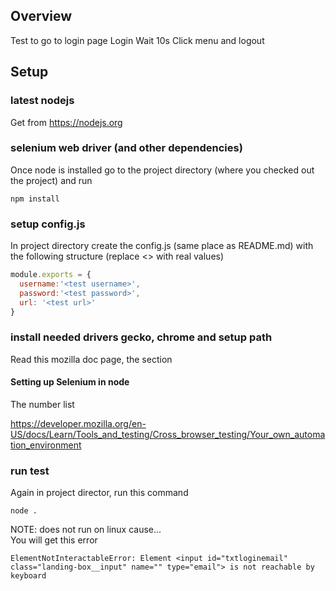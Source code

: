 ## Overview
Test to go to login page
Login
Wait 10s
Click menu and logout

## Setup
### latest nodejs
Get from https://nodejs.org


### selenium web driver (and other dependencies)
Once node is installed go to the project directory (where you checked out the project) and run
```
npm install
```

### setup config.js
In project directory create the config.js (same place as README.md) with the following structure (replace <> with real values)
```javascript
module.exports = {
  username:'<test username>',
  password:'<test password>',
  url: '<test url>'
}
```

### install needed drivers gecko, chrome and setup path
Read this mozilla doc page, the section 
#### Setting up Selenium in node
The number list

https://developer.mozilla.org/en-US/docs/Learn/Tools_and_testing/Cross_browser_testing/Your_own_automation_environment


### run test
Again in project director, run this command
```
node .
```
NOTE: does not run on linux cause...  
You will get this error

```
ElementNotInteractableError: Element <input id="txtloginemail" class="landing-box__input" name="" type="email"> is not reachable by keyboard
```